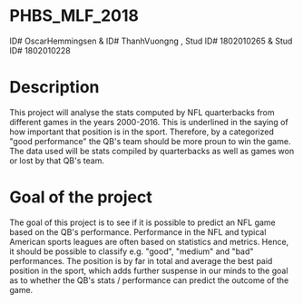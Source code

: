 # PHBS_MLF_2018

ID# OscarHemmingsen & ID# ThanhVuongng
, Stud ID# 1802010265 & Stud ID# 1802010228

# Description

This project will analyse the stats computed by NFL quarterbacks from different games in the years 2000-2016. This is underlined in the saying of how important that position is in the sport. Therefore, by a categorized "good performance" the QB's team should be more proun to win the game. The data used will be stats compiled by quarterbacks as well as games won or lost by that QB's team.

# Goal of the project

The goal of this project is to see if it is possible to predict an NFL game based on the QB's performance. Performance in the NFL and typical American sports leagues are often based on statistics and metrics. Hence, it should be possible to classify e.g. "good", "medium" and "bad" performances. The position is by far in total and average the best paid position in the sport, which adds further suspense in our minds to the goal as to whether the QB's stats / performance can predict the outcome of the game.
